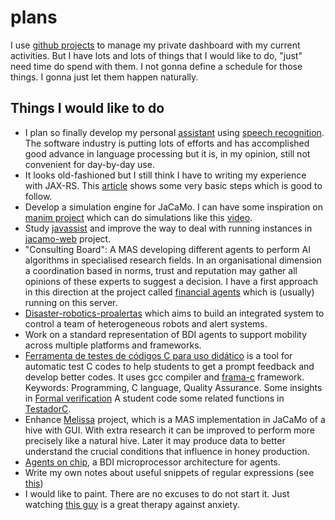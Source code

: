 # plans

I use [github projects](https://github.com/users/cleberjamaral/projects/) to manage my private dashboard with my current activities. But I have lots and lots of things that I would like to do, "just" need time do spend with them. I not gonna define a schedule for those things. I gonna just let them happen naturally.

## Things I would like to do

* I plan so finally develop my personal [assistant](personal-assistant.md) using [speech recognition](../knowledge/research/speech-recognition.md). The software industry is putting lots of efforts and has accomplished good advance in language processing but it is, in my opinion, still not convenient for day-by-day use.
* It looks old-fashioned but I still think I have to writing my experience with JAX-RS. This [article](https://javapapers.com/java/restful-web-services-with-java-jax-rs-using-jersey/) shows some very basic steps which is good to follow.
* Develop a simulation engine for JaCaMo. I can have some inspiration on [manim project](https://github.com/3b1b/manim) which can do simulations like this [video](https://www.youtube.com/watch?v=gxAaO2rsdIs).
* Study [javassist](https://en.m.wikipedia.org/wiki/Javassist) and improve the way to deal with running instances in [jacamo-web](https://github.com/jacamo-lang/jacamo-web) project.
* "Consulting Board": A MAS developing different agents to perform AI algorithms in specialised research fields. In an organisational dimension a coordination based in norms, trust and reputation may gather all opinions of these experts to suggest a decision. I have a first approach in this direction at the project called [financial agents](https://github.com/cleberjamaral/financialAgents/) which is \(usually\) running on this server. 
* [Disaster-robotics-proalertas](https://disaster-robotics-proalertas.github.io/) which aims to build an integrated system to control a team of heterogeneous robots and alert systems.
* Work on a standard representation of BDI agents to support mobility across multiple platforms and frameworks.
* [Ferramenta de testes de códigos C para uso didático](https://wiki.sj.ifsc.edu.br/wiki/index.php/Ferramenta_de_testes_de_c%C3%B3digos_C_para_uso_did%C3%A1tico) is a tool for automatic test C codes to help students to get a prompt feedback and develop better codes. It uses gcc compiler and [frama-c](https://frama-c.com/) framework. Keywords: Programming, C language, Quality Assurance. Some insights in [Formal verification](https://www.quantamagazine.org/20160920-formal-verification-creates-hacker-proof-code/) A student code some related functions in [TestadorC](https://github.com/GuilhermeFFe/TestadorC).
* Enhance [Melissa](https://github.com/cleberjamaral/melissa) project, which is a MAS implementation in JaCaMo of a hive with GUI. With extra research it can be improved to perform more precisely like a natural hive. Later it may produce data to better understand the crucial conditions that influence in honey production.
* [Agents on chip](https://www.overleaf.com/project/5dc9f52b9987440001a9edee), a BDI microprocessor architecture for agents.
* Write my own notes about useful snippets of regular expressions \(see [this](https://opensourced.hashnode.dev/30-useful-regular-expressions-snippets)\)
* I would like to paint. There are no excuses to do not start it. Just watching [this guy](https://youtu.be/mT0RNrTDHkI) is a great therapy against anxiety.

